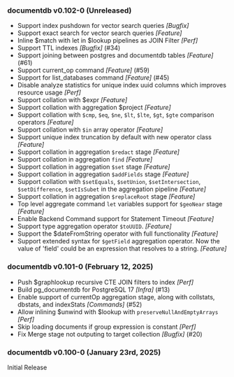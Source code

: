 ### documentdb v0.102-0 (Unreleased) ###
* Support index pushdown for vector search queries *[Bugfix]*
* Support exact search for vector search queries *[Feature]*
* Inline $match with let in $lookup pipelines as JOIN Filter *[Perf]*
* Support TTL indexes *[Bugfix]* (#34)
* Support joining between postgres and documentdb tables *[Feature]* (#61)
* Support current_op command *[Feature]* (#59)
* Support for list_databases command *[Feature]* (#45)
* Disable analyze statistics for unique index uuid columns which improves resource usage *[Perf]*
* Support collation with $expr *[Feature]*
* Support collation with aggregation $project *[Feature]*
* Support collation with `$cmp`, `$eq`, `$ne`, `$lt`, `$lte`, `$gt`, `$gte` comparison operators *[Feature]*
* Support collation with `$in` array operator *[Feature]*
* Support unique index truncation by default with new operator class *[Feature]*
* Support collation in aggregation `$redact` stage *[Feature]*
* Support collation in aggregation `find` *[Feature]*
* Support collation in aggregation `$set` stage *[Feature]*
* Support collation in aggregation `$addFields` stage *[Feature]*
* Support collation with `$setEquals`, `$setUnion`, `$setIntersection`, `$setDifference`, `$setIsSubet` in the aggregation pipeline *[Feature]*
* Support collation in aggregation `$replaceRoot` stage *[Feature]*
* Top level aggregate command `let` variables support for `$geoNear` stage *[Feature]*
* Enable Backend Command support for Statement Timeout *[Feature]*
* Support type aggregation operator `$toUUID`. *[Feature]* 
* Support the $dateFromString operator with full functionality *[Feature]*
* Support extended syntax for `$getField` aggregation operator. Now the value of 'field' could be an expression that resolves to a string. *[Feature]*

### documentdb v0.101-0 (February 12, 2025) ###
* Push $graphlookup recursive CTE JOIN filters to index *[Perf]*
* Build pg_documentdb for PostgreSQL 17 *[Infra]* (#13)
* Enable support of currentOp aggregation stage, along with collstats, dbstats, and indexStats *[Commands]* (#52)
* Allow inlining $unwind with $lookup with `preserveNullAndEmptyArrays` *[Perf]*
* Skip loading documents if group expression is constant *[Perf]* 
* Fix Merge stage not outputing to target collection *[Bugfix]* (#20)

### documentdb v0.100-0 (January 23rd, 2025) ###
Initial Release 